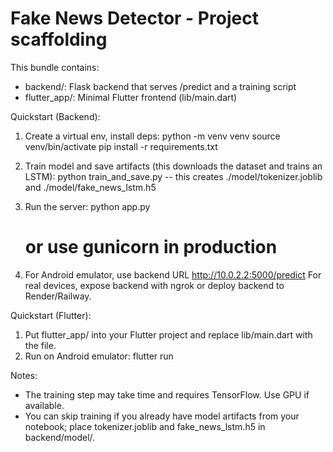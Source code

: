 
Fake News Detector - Project scaffolding
=======================================
This bundle contains:
- backend/: Flask backend that serves /predict and a training script
- flutter_app/: Minimal Flutter frontend (lib/main.dart)

Quickstart (Backend):
1. Create a virtual env, install deps:
   python -m venv venv
   source venv/bin/activate
   pip install -r requirements.txt

2. Train model and save artifacts (this downloads the dataset and trains an LSTM):
   python train_and_save.py
   -- this creates ./model/tokenizer.joblib and ./model/fake_news_lstm.h5

3. Run the server:
   python app.py
   # or use gunicorn in production

4. For Android emulator, use backend URL http://10.0.2.2:5000/predict
   For real devices, expose backend with ngrok or deploy backend to Render/Railway.

Quickstart (Flutter):
1. Put flutter_app/ into your Flutter project and replace lib/main.dart with the file.
2. Run on Android emulator: flutter run

Notes:
- The training step may take time and requires TensorFlow. Use GPU if available.
- You can skip training if you already have model artifacts from your notebook; place tokenizer.joblib and fake_news_lstm.h5 in backend/model/.
